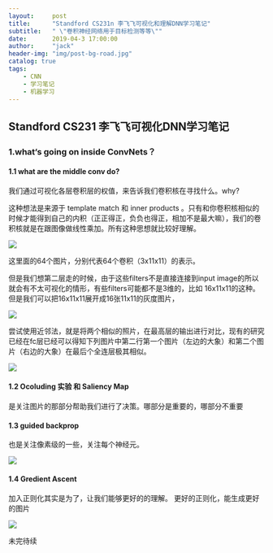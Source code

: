 ```yaml
---
layout:     post
title:      "Standford CS231n 李飞飞可视化和理解DNN学习笔记"
subtitle:   " \"卷积神经网络用于目标检测等等\""
date:       2019-04-3 17:00:00
author:     "jack"
header-img: "img/post-bg-road.jpg"
catalog: true
tags:
    - CNN
    - 学习笔记
    - 机器学习
---
```


## Standford CS231 李飞飞可视化DNN学习笔记

### 1.what‘s going on inside ConvNets？

#### 1.1 what are the middle conv do?

我们通过可视化各层卷积层的权值，来告诉我们卷积核在寻找什么。why?

这种想法是来源于 template match 和 inner products 。只有和你卷积核相似的时候才能得到自己的内积（正正得正，负负也得正，相加不是最大嘛），我们的卷积核就是在跟图像做线性乘加。所有这种思想就比较好理解。

![](http://jackyanghc-picture.oss-cn-beijing.aliyuncs.com/007bgNxTly1g1qld32ocjj30mf0bzgvp.jpg%29)

这里面的64个图片，分别代表64个卷积（3x11x11）的表示。

但是我们想第二层走的时候，由于这些filters不是直接连接到input image的所以就会有不太可视化的情形，有些filters可能都不是3维的，比如 16x11x11的这种。但是我们可以把16x11x11展开成16张11x11的灰度图片，

![](http://jackyanghc-picture.oss-cn-beijing.aliyuncs.com/007bgNxTly1g1qlgds99gj30s00dmh0b.jpg%29)

尝试使用近邻法，就是将两个相似的照片，在最高层的输出进行对比，现有的研究已经在fc层已经可以得知下列图片中第二行第一个图片（左边的大象）和第二个图片（右边的大象）在最后个全连层极其相似。

![](http://jackyanghc-picture.oss-cn-beijing.aliyuncs.com/007bgNxTly1g1qltnlhlcj30md0dfgym.jpg%29)

#### 1.2  Ocoluding 实验 和 Saliency Map

是关注图片的那部分帮助我们进行了决策。哪部分是重要的，哪部分不重要

#### 1.3 guided backprop

也是关注像素级的一些，关注每个神经元。

![](http://jackyanghc-picture.oss-cn-beijing.aliyuncs.com/007bgNxTly1g1qmjmctqij30rs0d6k0d.jpg%29)

#### 1.4 Gredient Ascent

加入正则化其实是为了，让我们能够更好的的理解。 更好的正则化，能生成更好的图片

![](http://jackyanghc-picture.oss-cn-beijing.aliyuncs.com/007bgNxTly1g1qmt2mlu8j30ru0d7tjg.jpg%29)

未完待续